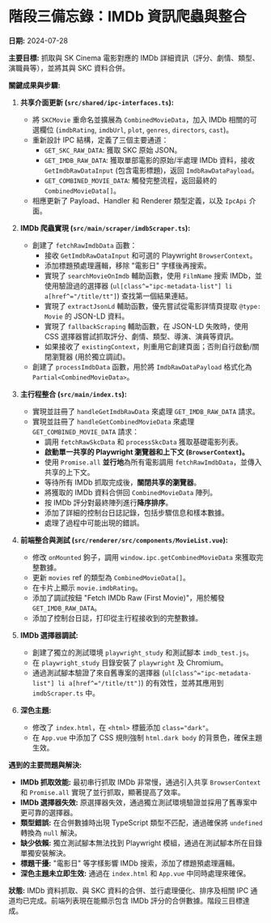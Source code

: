 # 階段三備忘錄：IMDb 資訊爬蟲與整合

**日期:** 2024-07-28

**主要目標:** 抓取與 SK Cinema 電影對應的 IMDb 詳細資訊（評分、劇情、類型、演職員等），並將其與 SKC 資料合併。

**關鍵成果與步驟:**

1.  **共享介面更新 (`src/shared/ipc-interfaces.ts`):**
    *   將 `SKCMovie` 重命名並擴展為 `CombinedMovieData`，加入 IMDb 相關的可選欄位 (`imdbRating`, `imdbUrl`, `plot`, `genres`, `directors`, `cast`)。
    *   重新設計 IPC 結構，定義了三個主要通道：
        *   `GET_SKC_RAW_DATA`: 獲取 SKC 原始 JSON。
        *   `GET_IMDB_RAW_DATA`: 獲取單部電影的原始/半處理 IMDb 資料，接收 `GetImdbRawDataInput` (包含電影標題)，返回 `ImdbRawDataPayload`。
        *   `GET_COMBINED_MOVIE_DATA`: 觸發完整流程，返回最終的 `CombinedMovieData[]`。
    *   相應更新了 Payload、Handler 和 Renderer 類型定義，以及 `IpcApi` 介面。

2.  **IMDb 爬蟲實現 (`src/main/scraper/imdbScraper.ts`):**
    *   創建了 `fetchRawImdbData` 函數：
        *   接收 `GetImdbRawDataInput` 和可選的 Playwright `BrowserContext`。
        *   添加標題預處理邏輯，移除 "電影日" 字樣後再搜索。
        *   實現了 `searchMovieOnImdb` 輔助函數，使用 `FilmName` 搜索 IMDb，並使用驗證過的選擇器 (`ul[class^="ipc-metadata-list"] li a[href^="/title/tt"]`) 查找第一個結果連結。
        *   實現了 `extractJsonLd` 輔助函數，優先嘗試從電影詳情頁提取 `@type: Movie` 的 JSON-LD 資料。
        *   實現了 `fallbackScraping` 輔助函數，在 JSON-LD 失敗時，使用 CSS 選擇器嘗試抓取評分、劇情、類型、導演、演員等資訊。
        *   如果接收了 `existingContext`，則重用它創建頁面；否則自行啟動/關閉瀏覽器 (用於獨立調試)。
    *   創建了 `processImdbData` 函數，用於將 `ImdbRawDataPayload` 格式化為 `Partial<CombinedMovieData>`。

3.  **主行程整合 (`src/main/index.ts`):**
    *   實現並註冊了 `handleGetImdbRawData` 來處理 `GET_IMDB_RAW_DATA` 請求。
    *   實現並註冊了 `handleGetCombinedMovieData` 來處理 `GET_COMBINED_MOVIE_DATA` 請求：
        *   調用 `fetchRawSkcData` 和 `processSkcData` 獲取基礎電影列表。
        *   **啟動單一共享的 Playwright 瀏覽器和上下文 (`BrowserContext`)。**
        *   使用 `Promise.all` **並行地**為所有電影調用 `fetchRawImdbData`，並傳入共享的上下文。
        *   等待所有 IMDb 抓取完成後，**關閉共享的瀏覽器**。
        *   將獲取的 IMDb 資料合併回 `CombinedMovieData` 陣列。
        *   按 IMDb 評分對最終陣列進行**降序排序**。
        *   添加了詳細的控制台日誌記錄，包括步驟信息和樣本數據。
        *   處理了過程中可能出現的錯誤。

4.  **前端整合與測試 (`src/renderer/src/components/MovieList.vue`):**
    *   修改 `onMounted` 鉤子，調用 `window.ipc.getCombinedMovieData` 來獲取完整數據。
    *   更新 `movies` ref 的類型為 `CombinedMovieData[]`。
    *   在卡片上顯示 `movie.imdbRating`。
    *   添加了調試按鈕 "Fetch IMDb Raw (First Movie)"，用於觸發 `GET_IMDB_RAW_DATA`。
    *   添加了控制台日誌，打印從主行程接收到的完整數據。

5.  **IMDb 選擇器調試:**
    *   創建了獨立的測試環境 `playwright_study` 和測試腳本 `imdb_test.js`。
    *   在 `playwright_study` 目錄安裝了 `playwright` 及 Chromium。
    *   通過測試腳本驗證了來自舊專案的選擇器 (`ul[class^="ipc-metadata-list"] li a[href^="/title/tt"]`) 的有效性，並將其應用到 `imdbScraper.ts` 中。

6.  **深色主題:**
    *   修改了 `index.html`，在 `<html>` 標籤添加 `class="dark"`。
    *   在 `App.vue` 中添加了 CSS 規則強制 `html.dark body` 的背景色，確保主題生效。

**遇到的主要問題與解決:**

*   **IMDb 抓取效能:** 最初串行抓取 IMDb 非常慢，通過引入共享 `BrowserContext` 和 `Promise.all` 實現了並行抓取，顯著提高了效率。
*   **IMDb 選擇器失效:** 原選擇器失效，通過獨立測試環境驗證並採用了舊專案中更可靠的選擇器。
*   **類型錯誤:** 在合併數據時出現 TypeScript 類型不匹配，通過確保將 `undefined` 轉換為 `null` 解決。
*   **缺少依賴:** 獨立測試腳本無法找到 Playwright 模組，通過在測試腳本所在目錄單獨安裝解決。
*   **標題干擾:** "電影日" 等字樣影響 IMDb 搜索，添加了標題預處理邏輯。
*   **深色主題未立即生效:** 通過在 `index.html` 和 `App.vue` 中同時處理來確保。

**狀態:** IMDb 資料抓取、與 SKC 資料的合併、並行處理優化、排序及相關 IPC 通道均已完成。前端列表現在能顯示包含 IMDb 評分的合併數據。階段三目標達成。 